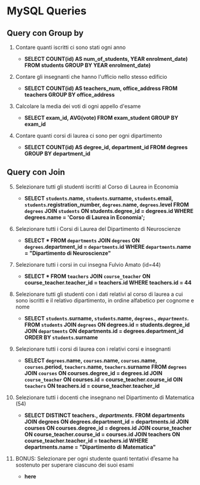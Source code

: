 # MySQL Queries

## Query con Group by

1. Contare quanti iscritti ci sono stati ogni anno
    - **SELECT COUNT(id) AS num_of_students, YEAR enrolment_date) FROM students GROUP BY YEAR enrolment_date)**

2. Contare gli insegnanti che hanno l'ufficio nello stesso edificio
    - **SELECT COUNT(id) AS teachers_num, office_address FROM teachers GROUP BY office_address**

3. Calcolare la media dei voti di ogni appello d'esame
    - **SELECT exam_id, AVG(vote) FROM exam_student GROUP BY exam_id**

4. Contare quanti corsi di laurea ci sono per ogni dipartimento
    - **SELECT COUNT(id) AS degree_id, department_id FROM degrees GROUP BY department_id**

## Query con Join

5. Selezionare tutti gli studenti iscritti al Corso di Laurea in Economia
    - **SELECT `students`.name, `students`.surname, `students`.email, `students`.registration_number, `degrees`.name, `degrees`.level FROM `degrees` JOIN `students` ON students.degree_id = degrees.id WHERE degrees.name = 'Corso di Laurea in Economia';**

6. Selezionare tutti i Corsi di Laurea del Dipartimento di Neuroscienze
    - **SELECT * FROM `departments` JOIN `degrees` ON `degrees`.department_id = `departments`.id WHERE `departments`.name = "Dipartimento di Neuroscienze"**

7. Selezionare tutti i corsi in cui insegna Fulvio Amato (id=44)
    - **SELECT * FROM `teachers` JOIN `course_teacher` ON course_teacher.teacher_id = teachers.id WHERE teachers.id = 44**

8. Selezionare tutti gli studenti con i dati relativi al corso di laurea a cui sono iscritti e il relativo dipartimento, in ordine alfabetico per cognome e nome
    - **SELECT `students`.surname, `students`.name, `degrees`.*, `departments`.* FROM `students` JOIN `degrees` ON degrees.id = students.degree_id JOIN `departments` ON departments.id = degrees.department_id ORDER BY `students`.surname**

9. Selezionare tutti i corsi di laurea con i relativi corsi e insegnanti
    - **SELECT `degrees`.name, `courses`.name, `courses`.name, `courses`.period, `teachers`.name, `teachers`.surname FROM `degrees` JOIN `courses` ON courses.degree_id = degrees.id JOIN `course_teacher` ON courses.id = course_teacher.course_id OIN `teachers` ON teachers.id = course_teacher.teacher_id**

10. Selezionare tutti i docenti che insegnano nel Dipartimento di Matematica (54)
    - **SELECT DISTINCT teachers.*, departments.* FROM departments JOIN degrees ON degrees.department_id = departments.id JOIN courses ON courses.degree_id = degrees.id JOIN course_teacher ON course_teacher.course_id = courses.id JOIN teachers ON course_teacher.teacher_id = teachers.id WHERE departments.name = "Dipartimento di Matematica"**

11. BONUS: Selezionare per ogni studente quanti tentativi d’esame ha sostenuto per superare ciascuno dei suoi esami
    - **here**
